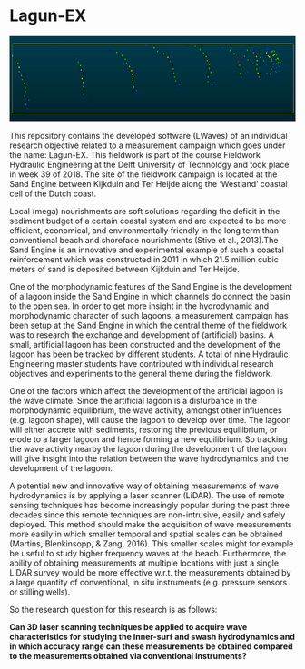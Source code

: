 # Lagun-EX

<p align="center">
<img src="Images/wavy1.png" width="1000" height="150">
</p>

This repository contains the developed software (LWaves) of an individual research objective related to a measurement campaign which goes under the name: Lagun-EX. This fieldwork is part of the course Fieldwork Hydraulic Engineering at the Delft University of Technology and took place in week 39 of 2018. The site of the fieldwork campaign is located at the Sand Engine between Kijkduin and Ter Heijde along the ‘Westland’ coastal cell of the Dutch coast.

Local  (mega)  nourishments  are  soft  solutions  regarding  the  deficit  in  the  sediment  budget  of  a certain  coastal  system  and  are  expected  to  be  more  efficient,  economical,  and  environmentally friendly in the long term than conventional beach and shoreface nourishments (Stive et al., 2013).The Sand Engine is an innovative and experimental example of such a coastal reinforcement which was constructed in 2011 in which 21.5 million cubic meters of sand is deposited between Kijkduin and Ter Heijde.  

One of the morphodynamic features of the Sand Engine is the development of a lagoon inside the Sand Engine in which channels do connect the basin to the open sea.  In order to get more insight in  the  hydrodynamic  and  morphodynamic  character  of  such  lagoons,  a  measurement  campaign has been setup at the Sand Engine in which the central theme of the fieldwork was to research the exchange  and  development  of  (artificial)  basins.   A  small,  artificial  lagoon  has been  constructed  and the  development  of  the  lagoon  has been  be  tracked  by  different  students.   A  total  of  nine  Hydraulic Engineering master students have contributed with individual research objectives and experiments to the general theme during the fieldwork.

One of the factors which affect the development of the artificial lagoon is the wave climate. Since the artificial lagoon is a disturbance in the morphodynamic equilibrium, the wave activity, amongst other influences (e.g.  lagoon shape), will cause the lagoon to develop over time.  The lagoon will either accrete with sediments, restoring the previous equilibrium, or erode to a larger lagoon and hence  forming  a  new  equilibrium. So  tracking  the  wave  activity  nearby  the  lagoon  during  the development of the lagoon will give insight into the relation between the wave hydrodynamics and the development of the lagoon. 

A potential new and innovative way of obtaining measurements of wave hydrodynamics is by applying  a  laser  scanner  (LiDAR).  The  use  of  remote  sensing  techniques  has  become  increasingly popular during the past three decades since this remote techniques are non-intrusive, easily and safely deployed.  This method should make the acquisition of wave measurements more easily in which smaller temporal and spatial scales can be obtained (Martins, Blenkinsopp, & Zang, 2016). This smaller scales might for example be useful to study higher frequency waves at the beach.  Furthermore, the ability of obtaining measurements at multiple locations with just a single LiDAR survey would be more effective w.r.t.  the measurements obtained by a large quantity of conventional, in situ instruments (e.g.  pressure sensors or stilling wells). 

So the research question for this research is as follows:

**Can 3D laser scanning techniques be applied to acquire wave characteristics for studying the inner-surf and swash hydrodynamics and in which accuracy range can these measurements be obtained compared to the measurements obtained via conventional instruments?**
